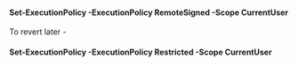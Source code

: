 


#### Set-ExecutionPolicy -ExecutionPolicy RemoteSigned -Scope CurrentUser

To revert later - 
#### Set-ExecutionPolicy -ExecutionPolicy Restricted -Scope CurrentUser
